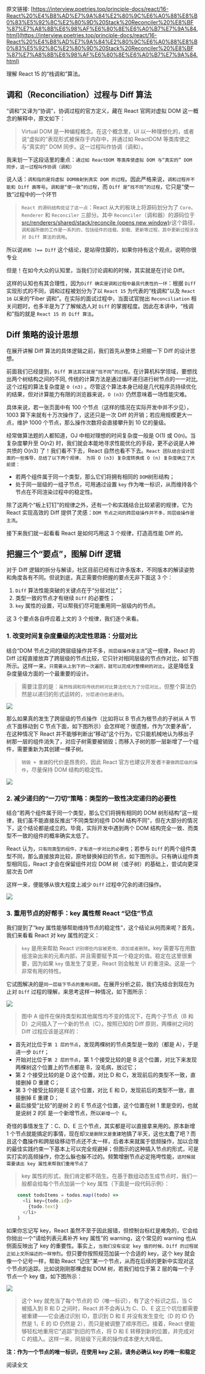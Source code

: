 原文链接: [https://interview.poetries.top/principle-docs/react/16-React%20%E4%B8%AD%E7%9A%84%E2%80%9C%E6%A0%88%E8%B0%83%E5%92%8C%E2%80%9D%20Stack%20Reconciler%20%E8%BF%87%E7%A8%8B%E6%98%AF%E6%80%8E%E6%A0%B7%E7%9A%84.html](https://interview.poetries.top/principle-docs/react/16-React%20%E4%B8%AD%E7%9A%84%E2%80%9C%E6%A0%88%E8%B0%83%E5%92%8C%E2%80%9D%20Stack%20Reconciler%20%E8%BF%87%E7%A8%8B%E6%98%AF%E6%80%8E%E6%A0%B7%E7%9A%84.html)

理解 React 15 的“栈调和”算法。

## 调和（Reconciliation）过程与 Diff 算法

“调和”又译为“协调”，协调过程的官方定义，藏在 React 官网对虚拟 DOM 这一概念的解释中，原文如下：

> Virtual DOM 是一种编程概念。在这个概念里，UI 以一种理想化的，或者说“虚拟的”表现形式被保存于内存中，并通过如 ReactDOM
> 等类库使之与“真实的” DOM 同步。这一过程叫作协调（调和）。

我来划一下这段话里的重点：`通过如 ReactDOM 等类库使虚拟 DOM 与“真实的” DOM 同步，这一过程叫作协调（调和）`

说人话：`调和指的是将虚拟 DOM映射到真实 DOM 的过程`。因此严格来说，`调和过程并不能和 Diff 画等号`。`调和是“使一致”的过程`，而
`Diff 是“找不同”的过程`，它只是“使一致”过程中的一个环节

> `React 的源码结构佐证了这一点`：React 从大的板块上将源码划分为了 `Core`、`Renderer` 和 `Reconciler`
> 三部分。其中 `Reconciler`（调和器）的源码位于[src/renderers/shared/stack/reconcile (opens
> new
> window)](https://github.com/facebook/react/tree/15-stable/src/renderers/shared/stack/reconciler)r这个路径，`调和器所做的工作是一系列的，包括组件的挂载、卸载、更新等过程，其中更新过程涉及对
> Diff 算法的调用`。

所以说`调和 !== Diff` 这个结论，是站得住脚的，如果你持有这个观点，说明你很专业

但是！在如今大众的认知里，当我们讨论调和的时候，其实就是在讨论 Diff。

这样的认知也有其合理性，因为`Diff 确实是调和过程中最具代表性的一环`：根据 `Diff` 实现形式的不同，调和过程被划分为了以 `React 15`
为代表的“栈调和”以及 `React 16` 以来的“Fiber 调和”。在实际的面试过程中，当面试官抛出 `Reconciliation`
相关问题时，也多半是为了了解候选人对 `Diff` 的掌握程度。因此在本讲中，“栈调和”指的就是 `React 15 的 Diff 算法`。

## Diff 策略的设计思想

在展开讲解 Diff 算法的具体逻辑之前，我们首先从整体上把握一下 Diff 的设计思想。

前面我们已经提到，`Diff 算法其实就是“找不同”的过程`。在计算机科学领域，要想找出两个树结构之间的不同,
传统的计算方法是通过循环递归进行树节点的一一对比, 这个过程的算法复杂度是 `O (n3)`
。尽管这个算法本身已经是几代程序员持续优化的结果，但对计算能力有限的浏览器来说，`O (n3)` 仍然意味着一场性能灾难。

具体来说，若一张页面中有 100 个节点（这样的情况在实际开发中并不少见），1003 算下来就有十万次操作了，这还只是一次 Diff
的开销；若应用规模更大一点，维护 1000 个节点，那么操作次数将会直接攀升到 10 亿的量级。

经常做算法题的人都知道，OJ 中相对理想的时间复杂度一般是 O(1) 或 O(n)。当复杂度攀升至 O(n2)
时，我们就会本能地寻求性能优化的手段，更不必说是人神共愤的 O(n3) 了！我们看不下去，React 自然也看不下去。`React
团队结合设计层面的一些推导，总结了以下两个规律， 为将 O (n3) 复杂度转换成 O (n) 复杂度确立了大前提：`

  * 若两个组件属于同一个类型，那么它们将拥有相同的 `DOM`树形结构；
  * 处于同一层级的一组子节点，可用通过设置 `key` 作为唯一标识，从而维持各个节点在不同渲染过程中的稳定性。

除了这两个“板上钉钉”的规律之外，还有一个和实践结合比较紧密的规律，它为 React 实现高效的 Diff 提供了灵感：`DOM
节点之间的跨层级操作并不多，同层级操作是主流`。

接下来我们就一起看看 React 是如何巧用这 3 个规律，打造高性能 Diff 的。

## 把握三个“要点”，图解 Diff 逻辑

对于 Diff 逻辑的拆分与解读，社区目前已经有过许多版本，不同版本的解读姿势和角度各有不同。但说到底，真正需要你把握的要点无非下面这 3 个：

  1. `Diff` 算法性能突破的关键点在于“分层对比”；
  2. 类型一致的节点才有继续 `Diff` 的必要性；
  3. `key` 属性的设置，可以帮我们尽可能重用同一层级内的节点。

这 3 个要点各自呼应着上文的 3 个规律，我们逐个来看。

### 1\. 改变时间复杂度量级的决定性思路：分层对比

结合“DOM 节点之间的跨层级操作并不多，`同层级操作是主流`”这一规律，React 的 Diff
过程直接放弃了跨层级的节点比较，它只针对相同层级的节点作对比，如下图所示。这样一来，`只需要从上到下的一次遍历，就可以完成对整棵树的对比`，这是降低复杂度量级方面的一个最重要的设计。

> 需要注意的是：`虽然栈调和将传统的树对比算法优化为了分层对比`，但整个算法仍然是以递归的形式运转的，`分层递归也是递归`。

![](/images/s_poetries_work_images_20210429221559.png)

那么如果真的发生了跨层级的节点操作（比如将以 B 节点为根节点的子树从 A 节点下面移动到 C
节点下面，如下图所示）会怎样呢？很遗憾，作为“次要矛盾”，在这种情况下 React
并不能够判断出“移动”这个行为，它只能机械地认为移出子树那一层的组件消失了，对应子树需要被销毁；而移入子树的那一层新增了一个组件，需要重新为其创建一棵子树。

> `销毁 + 重建`的代价是昂贵的，因此 React 官方也建议开发者`不要做跨层级的操作`，尽量保持 DOM 结构的稳定性。

![](/images/s_poetries_work_images_20210429221957.png)

### 2\. 减少递归的“一刀切”策略：类型的一致性决定递归的必要性

结合“若两个组件属于同一个类型，那么它们将拥有相同的 DOM 树形结构”这一规律，我们虽不能直接反推出“不同类型的组件 DOM
结构不同”，但在大部分的情况下，这个结论都是成立的。毕竟，实际开发中遇到两个 DOM 结构完全一致、而类型不一致的组件的概率确实太低了。

React 认为，`只有同类型的组件，才有进一步对比的必要性`；若参与 `Diff`
的两个组件类型不同，那么直接放弃比较，原地替换掉旧的节点，如下图所示。只有确认组件类型相同后，React 才会在保留组件对应 DOM
树（或子树）的基础上，尝试向更深层次去 Diff

这样一来，便能够从很大程度上减少 `Diff` 过程中冗余的递归操作。

![](/images/s_poetries_work_images_20210429222131.png)

### 3\. 重用节点的好帮手：key 属性帮 React “记住”节点

我们提到了“key 属性能够帮助维持节点的稳定性”，这个结论从何而来呢？首先，我们来看看 React 对 key 属性的定义：

> `key` 是用来帮助 React `识别哪些内容被更改、添加或者删除`。key
> 需要写在用数组渲染出来的元素内部，并且需要赋予其一个稳定的值。稳定在这里很重要，因为如果 `key` 值发生了变更，React 则会触发 UI
> 的重渲染。这是一个非常有用的特性。

它试图解决的是`同一层级下节点的重用问题`。在展开分析之前，我们先结合到现在为止对 `Diff` 过程的理解，来思考这样一种情况，如下图所示：

![](/images/s_poetries_work_images_20210429222302.png)

> 图中 A 组件在保持类型和其他属性均不变的情况下，在两个子节点（B 和 D）之间插入了一个新的节点（C）。按照已知的 Diff 原则，两棵树之间的
> Diff 过程应该是这样的：

  * 首先对比位于`第 1 层的节点`，发现两棵树的节点类型是一致的（都是 A），于是进一步 `Diff`；
  * 开始对比位于`第 2 层的节点`，第 1 个接受比较的是 B 这个位置，对比下来发现两棵树这个位置上的节点都是 B，没毛病，放过它；
  * 第 2 个接受比较的是 D 这个位置，对比 D 和 C，发现前后的类型不一致，直接删掉 D 重建 C；
  * 第 3 个接受比较的是 E 这个位置，对比 E 和 D，发现前后的类型不一致，直接删掉 E 重建 D；
  * 最后接受“比较”的是树 2 的 E 节点这个位置，这个位置在树 1 里是空的，也就是说树 2 的E 是一个新增节点，所以`新增一个 E`。

奇怪的事情发生了：C、D、E 三个节点，其实都是可以直接拿来用的。原本新增 1
个节点就能搞定的事情，现在却`又是删除又是重建`地搞了半天，这也太蠢了吧？而且这个蠢操作和跨层级移动节点还不太一样，后者本来就属于低频操作，加以合理的最佳实践约束一下基本上可以完全规避掉；但图示的这种插入节点的形式，可是实打实的高频操作，你怎么躲也躲不过的。频繁增删节点必定拖垮性能，`这时候就需要请出
key 属性来帮我们重用节点了`

> key 属性的形式，我们肯定都不陌生。在基于数组动态生成节点时，我们一般都会给每个节点加装一个 key 属性（下面是一段代码示例）：
```js
    const todoItems = todos.map((todo) =>
      <li key={todo.id}>
        {todo.text}
      </li>
    )
```

如果你忘记写 key，React 虽然不至于因此报错，但控制台标红是难免的，它会给你抛出一个“请给列表元素补齐 key 属性”的 warning，这个常见的
warning 也从侧面反映出了 key 的重要性。事实上，`当我们没有设定 key 值的时候，Diff
的过程就正如上文所描述的一样惨烈`。但只要你按照规范加装一个合适的 key，这个 key 就会像一个记号一样，帮助 React
“记住”某一个节点，从而在后续的更新中实现对这个节点的追踪。比如说刚刚那棵虚拟 DOM 树，若我们给位于第 2 层的每一个子节点一个 key
值，如下图所示：

![](/images/s_poetries_work_images_20210429222911.png)

> 这个 key 就充当了每个节点的 ID（唯一标识），有了这个标识之后，当 C 被插入到 B 和 D 之间时，React 并不会再认为 C、D、E
> 这三个坑位都需要被重建——它会通过识别 ID，意识到 D 和 E 并没有发生变化（D 的 ID 仍然是 1，E 的 ID 仍然是
> 2），而只是被调整了顺序而已。接着，React 便能够轻松地重用它“追踪”到旧的节点，将 D 和 E 转移到新的位置，并完成对 C
> 的插入。这样一来，同层级下元素的操作成本便大大降低。

**注：作为一个节点的唯一标识，在使用 key 之前，请务必确认 key 的唯一和稳定**

阅读全文

